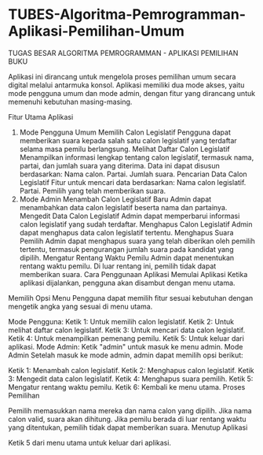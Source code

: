 # TUBES-Algoritma-Pemrogramman-Aplikasi-Pemilihan-Umum
TUGAS BESAR ALGORITMA PEMROGRAMMAN - APLIKASI PEMILIHAN BUKU

Aplikasi ini dirancang untuk mengelola proses pemilihan umum secara digital melalui antarmuka konsol. Aplikasi memiliki dua mode akses, yaitu mode pengguna umum dan mode admin, dengan fitur yang dirancang untuk memenuhi kebutuhan masing-masing.

Fitur Utama Aplikasi
1. Mode Pengguna Umum
Memilih Calon Legislatif
Pengguna dapat memberikan suara kepada salah satu calon legislatif yang terdaftar selama masa pemilu berlangsung.
Melihat Daftar Calon Legislatif
Menampilkan informasi lengkap tentang calon legislatif, termasuk nama, partai, dan jumlah suara yang diterima. Data ini dapat disusun berdasarkan:
Nama calon.
Partai.
Jumlah suara.
Pencarian Data Calon Legislatif
Fitur untuk mencari data berdasarkan:
Nama calon legislatif.
Partai.
Pemilih yang telah memberikan suara.
2. Mode Admin
Menambah Calon Legislatif Baru
Admin dapat menambahkan data calon legislatif beserta nama dan partainya.
Mengedit Data Calon Legislatif
Admin dapat memperbarui informasi calon legislatif yang sudah terdaftar.
Menghapus Calon Legislatif
Admin dapat menghapus data calon legislatif tertentu.
Menghapus Suara Pemilih
Admin dapat menghapus suara yang telah diberikan oleh pemilih tertentu, termasuk pengurangan jumlah suara pada kandidat yang dipilih.
Mengatur Rentang Waktu Pemilu
Admin dapat menentukan rentang waktu pemilu. Di luar rentang ini, pemilih tidak dapat memberikan suara.
Cara Penggunaan Aplikasi
Memulai Aplikasi
Ketika aplikasi dijalankan, pengguna akan disambut dengan menu utama.

Memilih Opsi Menu
Pengguna dapat memilih fitur sesuai kebutuhan dengan mengetik angka yang sesuai di menu utama.

Mode Pengguna:
Ketik 1: Untuk memilih calon legislatif.
Ketik 2: Untuk melihat daftar calon legislatif.
Ketik 3: Untuk mencari data calon legislatif.
Ketik 4: Untuk menampilkan pemenang pemilu.
Ketik 5: Untuk keluar dari aplikasi.
Mode Admin:
Ketik "admin" untuk masuk ke menu admin.
Mode Admin
Setelah masuk ke mode admin, admin dapat memilih opsi berikut:

Ketik 1: Menambah calon legislatif.
Ketik 2: Menghapus calon legislatif.
Ketik 3: Mengedit data calon legislatif.
Ketik 4: Menghapus suara pemilih.
Ketik 5: Mengatur rentang waktu pemilu.
Ketik 6: Kembali ke menu utama.
Proses Pemilihan

Pemilih memasukkan nama mereka dan nama calon yang dipilih. Jika nama calon valid, suara akan dihitung.
Jika pemilu berada di luar rentang waktu yang ditentukan, pemilih tidak dapat memberikan suara.
Menutup Aplikasi

Ketik 5 dari menu utama untuk keluar dari aplikasi.
